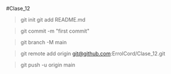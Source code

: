 #Clase_12
>git init
> git add README.md

> git commit -m "first commit"

> git branch -M main

> git remote add origin git@github.com:ErrolCord/Clase_12.git

> git push -u origin main


